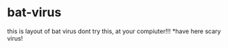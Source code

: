 # bat-virus
this is layout of  bat virus dont try this, at your compiuter!!!
*have here scary virus!

